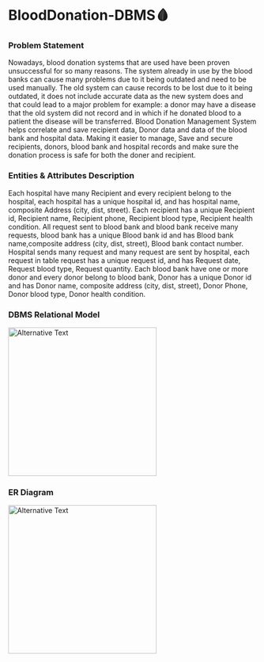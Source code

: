 # BloodDonation-DBMS🩸


### Problem Statement

Nowadays, blood donation systems that are used have been proven unsuccessful for so many reasons. The system already in use by the blood banks can cause many problems due to it being outdated and need to be used manually. The old system can cause records to be lost due to it being outdated, it does not include accurate data as the new system does and that could lead to a major problem for example: a donor may have a disease that the old system did not record and in which if he donated blood to a patient the disease will be transferred. Blood Donation Management System helps correlate and save recipient data, Donor data and data of the blood bank and hospital data. Making it easier to manage, Save and secure recipients, donors, blood bank and hospital records and make sure the donation process is safe for both the doner and recipient.

### Entities & Attributes Description

Each hospital have many Recipient and every recipient belong to the hospital, each hospital has a unique hospital id, and has hospital name, composite Address (city, dist, street). Each recipient has a unique Recipient id, Recipient name, Recipient phone, Recipient blood type, Recipient health condition. All request sent to blood bank and blood bank receive many requests, blood bank has a unique Blood bank id and has Blood bank name,composite address (city, dist, street), Blood bank contact number. Hospital sends many request and many request are sent by hospital, each request in table request has a unique request id, and has Request date, Request blood type, Request quantity. Each blood bank have one or more donor and every donor belong to blood bank, Donor has a unique Donor id and has Donor name, composite address (city, dist, street), Donor Phone, Donor blood type, Donor health condition.

### DBMS Relational Model

<div>
  <img src="URL_to_image" alt="Alternative Text" width="300">
</div>

### ER Diagram 

<div>
  <img src="URL_to_image" alt="Alternative Text" width="300">
</div>
